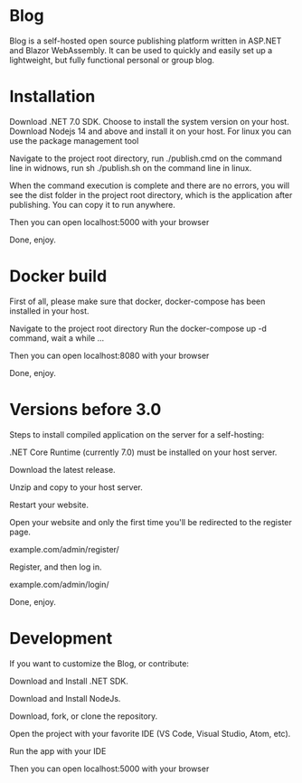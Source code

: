 # Blog
Blog is a self-hosted open source publishing platform written in ASP.NET and Blazor WebAssembly. It can be used to quickly and easily set up a lightweight, but fully functional personal or group blog.


# Installation
Download .NET 7.0 SDK. Choose to install the system version on your host. Download Nodejs 14 and above and install it on your host. For linux you can use the package management tool

Navigate to the project root directory, run ./publish.cmd on the command line in widnows, run sh ./publish.sh on the command line in linux.

When the command execution is complete and there are no errors, you will see the dist folder in the project root directory, which is the application after publishing. You can copy it to run anywhere.

Then you can open localhost:5000 with your browser

Done, enjoy.

# Docker build
First of all, please make sure that docker, docker-compose has been installed in your host.

Navigate to the project root directory Run the docker-compose up -d  command, wait a while ...

Then you can open localhost:8080 with your browser

Done, enjoy.

# Versions before 3.0
Steps to install compiled application on the server for a self-hosting:

.NET Core Runtime (currently 7.0) must be installed on your host server.

Download the latest release.

Unzip and copy to your host server.

Restart your website.

Open your website and only the first time you'll be redirected to the register page.

example.com/admin/register/

Register, and then log in.

example.com/admin/login/

Done, enjoy.

# Development
If you want to customize the Blog, or contribute:

Download and Install .NET SDK.

Download and Install NodeJs.

Download, fork, or clone the repository.

Open the project with your favorite IDE (VS Code, Visual Studio, Atom, etc).

Run the app with your IDE

Then you can open localhost:5000 with your browser
